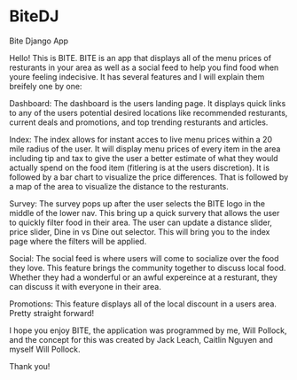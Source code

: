# BiteDJ
Bite Django App

Hello! This is BITE. BITE is an app that displays all of the menu prices of resturants in your area as well as a social feed to help you find food when youre feeling indecisive. It has several features and I will explain them breifely one by one:

Dashboard: The dashboard is the users landing page. It displays quick links to any of the users potential desired locations like recommended resturants, current deals and promotions, and top trending resturants and articles. 

Index: The index allows for instant acces to live menu prices within a 20 mile radius of the user. It will display menu prices of every item in the area including tip and tax to give the user a better estimate of what they would actually spend on the food item (fitlering is at the users discretion). It is followed by a bar chart to visualize the price differences. That is followed by a map of the area to visualize the distance to the resturants.

Survey: The survey pops up after the user selects the BITE logo in the middle of the lower nav. This bring up a quick survery that allows the user to quickly filter food in their area. The user can update a distance slider, price slider, Dine in vs Dine out selector. This will bring you to the index page where the filters will be applied. 

Social: The social feed is where users will come to socialize over the food they love. This feature brings the community together to discuss local food. Whether they had a wonderful or an awful expereince at a resturant, they can discuss it with everyone in their area.

Promotions: This feature displays all of the local discount in a users area. Pretty straight forward!

I hope you enjoy BITE, the application was programmed by me, Will Pollock, and the concept for this was created by Jack Leach, Caitlin Nguyen and myself Will Pollock. 

Thank you!
